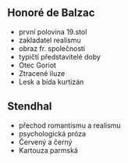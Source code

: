 ## Honoré de Balzac
- první polovina 19.stol
- zakladatel realismu
- obraz fr. společnosti
- typičtí představitelé doby
- Otec Goriot
- Ztracené iluze
- Lesk a bída kurtizán

## Stendhal
- přechod romantismu a realismu
- psychologická próza
- Červený a černý
- Kartouza parmská
